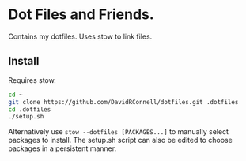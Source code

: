 # Dot Files and Friends.

Contains my dotfiles.
Uses stow to link files.

## Install

Requires stow.

``` bash
cd ~
git clone https://github.com/DavidRConnell/dotfiles.git .dotfiles
cd .dotfiles
./setup.sh
```

Alternatively use `stow --dotfiles [PACKAGES...]` to manually select packages to install.
The setup.sh script can also be edited to choose packages in a persistent manner.
